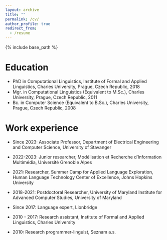 ```yaml
---
layout: archive
title: ""
permalink: /cv/
author_profile: true
redirect_from:
  - /resume
---
```


{% include base_path %}

Education
======
* PhD in Computational Linguistics, Institute of Formal and Applied Linguistics, Charles University, Prague, Czech Republic, 2018
* Mgr. in Computational Linguistics (Equivalent to M.Sc.), Charles University, Prague, Czech Republic, 2011
* Bc. in Computer Science (Equivalent to B.Sc.), Charles University, Prague, Czech Republic, 2008

Work experience
======
* Since 2023: Associate Professor, Department of Electrical Engineering and Computer Science, University of Stavanger

* 2022-2023: Junior researcher, Modélisation et Recherche d’Information Multimédia, Université Grenoble Alpes

* 2021: Researcher, Summer Camp for Applied Language Exploration, Human Language Technology Center of Excellence, Johns Hopkins University

* 2018-2021: Postdoctoral Researcher, University of Maryland Institute for Advanced Computer Studies, University of Maryland

* Since 2017: Language expert, Lionbridge

* 2010 - 2017: Research assistant, Institute of Formal and Applied Linguistics, Charles University

* 2010: Research programmer-linguist, Seznam a.s.
